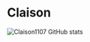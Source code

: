 # Claison

![Claison1107 GitHub stats](https://github-readme-stats.vercel.app/api?username=claison1107&show_icons=true&theme=radical)
